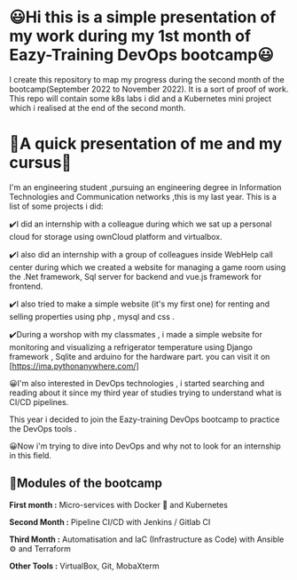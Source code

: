 # 😃Hi this is a simple presentation of my work during my 1st month of Eazy-Training DevOps bootcamp😃

I create this repository to map my progress during the second month of the bootcamp(September 2022 to November 2022). It is a sort of proof of work. 
This repo will contain some k8s labs i did and a Kubernetes mini project which i realised at the end of the second month.


# 👩A quick presentation of me and my cursus👩

I'm an engineering student ,pursuing an engineering degree in Information Technologies and Communication networks ,this is my last year.
This is  a list of some projects i did:

✔️I did an internship with a colleague during which we sat up a personal cloud for storage using ownCloud platform and virtualbox.

✔️I also did an internship with a group of colleagues inside WebHelp call center during which we created a website for managing a game room using the .Net framework, Sql server for backend and vue.js framework for frontend.

✔️I also tried to make a simple website (it's my first one) for renting and selling properties using php , mysql and css .

✔️During a worshop with my classmates , i made a simple website for monitoring and visualizing a refrigerator temperature using Django framework , Sqlite and arduino for the hardware part. you can visit it on [https://ima.pythonanywhere.com/]

😀I'm also interested in DevOps technologies , i started searching and reading about it since my third year of studies trying to understand what is CI/CD pipelines.

  This year i decided to join the Eazy-training DevOps bootcamp to practice the DevOps tools .
   
😀Now i'm trying to dive into DevOps and why not to look for an internship in this field. 

## 🏁Modules of the bootcamp

**First month :**  Micro-services with Docker  🐋  and Kubernetes 

**Second Month :**  Pipeline CI/CD with Jenkins / Gitlab CI

**Third Month :**  Automatisation and IaC (Infrastructure as Code) with Ansible  ⚙️  and Terraform

**Other Tools :**   VirtualBox, Git, MobaXterm 
